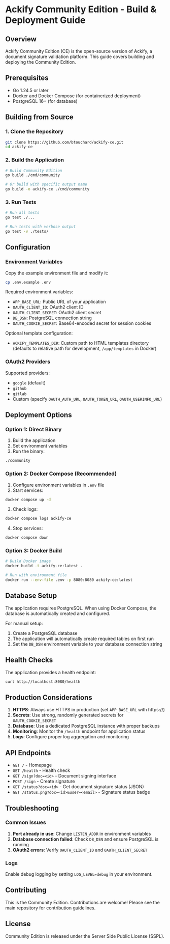 # Ackify Community Edition - Build & Deployment Guide

## Overview

Ackify Community Edition (CE) is the open-source version of Ackify, a document signature validation platform. This guide covers building and deploying the Community Edition.

## Prerequisites

- Go 1.24.5 or later
- Docker and Docker Compose (for containerized deployment)
- PostgreSQL 16+ (for database)

## Building from Source

### 1. Clone the Repository

```bash
git clone https://github.com/btouchard/ackify-ce.git
cd ackify-ce
```

### 2. Build the Application

```bash
# Build Community Edition
go build ./cmd/community

# Or build with specific output name
go build -o ackify-ce ./cmd/community
```

### 3. Run Tests

```bash
# Run all tests
go test ./...

# Run tests with verbose output
go test -v ./tests/
```

## Configuration

### Environment Variables

Copy the example environment file and modify it:

```bash
cp .env.example .env
```

Required environment variables:

- `APP_BASE_URL`: Public URL of your application
- `OAUTH_CLIENT_ID`: OAuth2 client ID
- `OAUTH_CLIENT_SECRET`: OAuth2 client secret
- `DB_DSN`: PostgreSQL connection string
- `OAUTH_COOKIE_SECRET`: Base64-encoded secret for session cookies

Optional template configuration:
- `ACKIFY_TEMPLATES_DIR`: Custom path to HTML templates directory (defaults to relative path for development, `/app/templates` in Docker)

### OAuth2 Providers

Supported providers:
- `google` (default)
- `github`
- `gitlab`
- Custom (specify `OAUTH_AUTH_URL`, `OAUTH_TOKEN_URL`, `OAUTH_USERINFO_URL`)

## Deployment Options

### Option 1: Direct Binary

1. Build the application
2. Set environment variables
3. Run the binary:

```bash
./community
```

### Option 2: Docker Compose (Recommended)

1. Configure environment variables in `.env` file
2. Start services:

```bash
docker compose up -d
```

3. Check logs:

```bash
docker compose logs ackify-ce
```

4. Stop services:

```bash
docker compose down
```

### Option 3: Docker Build

```bash
# Build Docker image
docker build -t ackify-ce:latest .

# Run with environment file
docker run --env-file .env -p 8080:8080 ackify-ce:latest
```

## Database Setup

The application requires PostgreSQL. When using Docker Compose, the database is automatically created and configured.

For manual setup:

1. Create a PostgreSQL database
2. The application will automatically create required tables on first run
3. Set the `DB_DSN` environment variable to your database connection string

## Health Checks

The application provides a health endpoint:

```bash
curl http://localhost:8080/health
```

## Production Considerations

1. **HTTPS**: Always use HTTPS in production (set `APP_BASE_URL` with https://)
2. **Secrets**: Use strong, randomly generated secrets for `OAUTH_COOKIE_SECRET`
3. **Database**: Use a dedicated PostgreSQL instance with proper backups
4. **Monitoring**: Monitor the `/health` endpoint for application status
5. **Logs**: Configure proper log aggregation and monitoring

## API Endpoints

- `GET /` - Homepage
- `GET /health` - Health check
- `GET /sign?doc=<id>` - Document signing interface
- `POST /sign` - Create signature
- `GET /status?doc=<id>` - Get document signature status (JSON)
- `GET /status.png?doc=<id>&user=<email>` - Signature status badge

## Troubleshooting

### Common Issues

1. **Port already in use**: Change `LISTEN_ADDR` in environment variables
2. **Database connection failed**: Check `DB_DSN` and ensure PostgreSQL is running
3. **OAuth2 errors**: Verify `OAUTH_CLIENT_ID` and `OAUTH_CLIENT_SECRET`

### Logs

Enable debug logging by setting `LOG_LEVEL=debug` in your environment.

## Contributing

This is the Community Edition. Contributions are welcome! Please see the main repository for contribution guidelines.

## License

Community Edition is released under the Server Side Public License (SSPL).